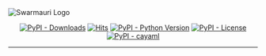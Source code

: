 <picture>
  <source media="(prefers-color-scheme: dark)"  srcset="https://res.cloudinary.com/dryedzrlo/image/upload/v1757724629/swarmauri_brand_frag_light_mg8cmd.png">
  <source media="(prefers-color-scheme: light)" srcset="https://res.cloudinary.com/dryedzrlo/image/upload/v1757724629/swarmauri_brand_frag_dark_tzjuja.png">
  <!-- Fallback below (see #2) -->
  <img alt="Swarmauri Logo" src="https://res.cloudinary.com/dryedzrlo/image/upload/v1757724629/swarmauri_brand_frag_dark_tzjuja.png">
</picture>

<p align="center">
    <a href="https://pypi.org/project/cayaml/">
        <img src="https://img.shields.io/pypi/dm/cayaml" alt="PyPI - Downloads"/></a>
    <a href="https://hits.sh/github.com/swarmauri/swarmauri-sdk/tree/master/pkgs/experimental/cayaml/">
        <img alt="Hits" src="https://hits.sh/github.com/swarmauri/swarmauri-sdk/tree/master/pkgs/experimental/cayaml.svg"/></a>
    <a href="https://pypi.org/project/cayaml/">
        <img src="https://img.shields.io/pypi/pyversions/cayaml" alt="PyPI - Python Version"/></a>
    <a href="https://pypi.org/project/cayaml/">
        <img src="https://img.shields.io/pypi/l/cayaml" alt="PyPI - License"/></a>
    <a href="https://pypi.org/project/cayaml/">
        <img src="https://img.shields.io/pypi/v/cayaml?label=cayaml&color=green" alt="PyPI - cayaml"/></a>

</p>

---

